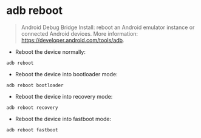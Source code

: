 # adb reboot

> Android Debug Bridge Install: reboot an Android emulator instance or connected Android devices.
> More information: <https://developer.android.com/tools/adb>.

- Reboot the device normally:

`adb reboot`

- Reboot the device into bootloader mode:

`adb reboot bootloader`

- Reboot the device into recovery mode:

`adb reboot recovery`

- Reboot the device into fastboot mode:

`adb reboot fastboot`
